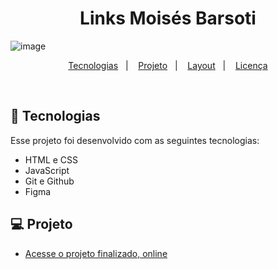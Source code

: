 <h1 align="center"> Links Moisés Barsoti </h1>

![image](https://github.com/moisesBarsoti/MeusLinks/assets/146322015/1b1ae2e0-7ab1-4e9f-9eec-98d34dae5710)


<p align="center">
  <a href="#-tecnologias">Tecnologias</a>&nbsp;&nbsp;&nbsp;|&nbsp;&nbsp;&nbsp;
  <a href="#-projeto">Projeto</a>&nbsp;&nbsp;&nbsp;|&nbsp;&nbsp;&nbsp;
  <a href="#-layout">Layout</a>&nbsp;&nbsp;&nbsp;|&nbsp;&nbsp;&nbsp;
  <a href="#memo-licença">Licença</a>
</p>

<br>

## 🚀 Tecnologias

Esse projeto foi desenvolvido com as seguintes tecnologias:

- HTML e CSS
- JavaScript
- Git e Github
- Figma

## 💻 Projeto

- [Acesse o projeto finalizado, online](https://moisesbarsoti.github.io/MeusLinks/)
